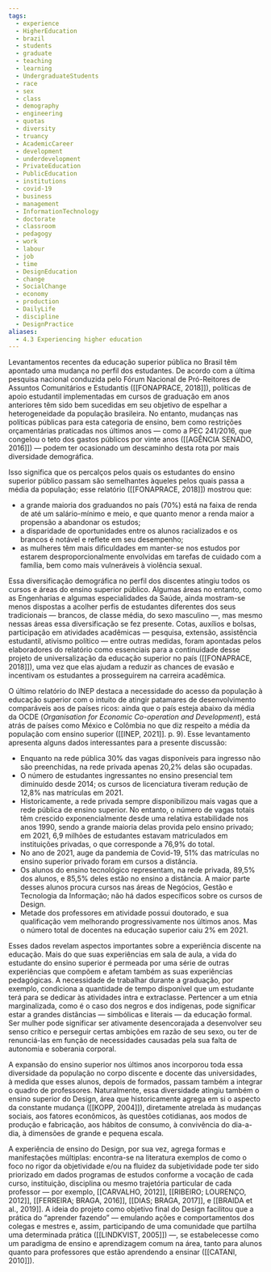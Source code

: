 ```yaml
---
tags:
  - experience
  - HigherEducation
  - brazil
  - students
  - graduate
  - teaching
  - learning
  - UndergraduateStudents
  - race
  - sex
  - class
  - demography
  - engineering
  - quotas
  - diversity
  - truancy
  - AcademicCareer
  - development
  - underdevelopment
  - PrivateEducation
  - PublicEducation
  - institutions
  - covid-19
  - business
  - management
  - InformationTechnology
  - doctorate
  - classroom
  - pedagogy
  - work
  - labour
  - job
  - time
  - DesignEducation
  - change
  - SocialChange
  - economy
  - production
  - DailyLife
  - discipline
  - DesignPractice
aliases:
  - 4.3 Experiencing higher education
---
```

Levantamentos recentes da educação superior pública no Brasil têm apontado uma mudança no perfil dos estudantes. De acordo com a última pesquisa nacional conduzida pelo Fórum Nacional de Pró-Reitores de Assuntos Comunitários e Estudantis ([[FONAPRACE, 2018]]), políticas de apoio estudantil implementadas em cursos de graduação em anos anteriores têm sido bem sucedidas em seu objetivo de espelhar a heterogeneidade da população brasileira. No entanto, mudanças nas políticas públicas para esta categoria de ensino, bem como restrições orçamentárias praticadas nos últimos anos — como a PEC 241/2016, que congelou o teto dos gastos públicos por vinte anos ([[AGÊNCIA SENADO, 2016]]) — podem ter ocasionado um descaminho desta rota por mais diversidade demográfica.

Isso significa que os percalços pelos quais os estudantes do ensino superior público passam são semelhantes àqueles pelos quais passa a média da população; esse relatório ([[FONAPRACE, 2018]]) mostrou que:

- a grande maioria dos graduandos no país (70%) está na faixa de renda de até um salário-mínimo e meio, e que quanto menor a renda maior a propensão a abandonar os estudos;
- a disparidade de oportunidades entre os alunos racializados e os brancos é notável e reflete em seu desempenho;
- as mulheres têm mais dificuldades em manter-se nos estudos por estarem desproporcionalmente envolvidas em tarefas de cuidado com a família, bem como mais vulneráveis à violência sexual.

Essa diversificação demográfica no perfil dos discentes atingiu todos os cursos e áreas do ensino superior público. Algumas áreas no entanto, como as Engenharias e algumas especialidades da Saúde, ainda mostram-se menos dispostas a acolher perfis de estudantes diferentes dos seus tradicionais — brancos, de classe média, do sexo masculino —, mas mesmo nessas áreas essa diversificação se fez presente. Cotas, auxílios e bolsas, participação em atividades acadêmicas — pesquisa, extensão, assistência estudantil, ativismo político — entre outras medidas, foram apontadas pelos elaboradores do relatório como essenciais para a continuidade desse projeto de universalização da educação superior no país ([[FONAPRACE, 2018]]), uma vez que elas ajudam a reduzir as chances de evasão e incentivam os estudantes a prosseguirem na carreira acadêmica.

O último relatório do INEP destaca a necessidade do acesso da população à educação superior com o intuito de atingir patamares de desenvolvimento comparáveis aos de países ricos: ainda que o país esteja abaixo da média da OCDE (_Organisation for Economic Co-operation and Development_), está atrás de países como México e Colômbia no que diz respeito a média da população com ensino superior ([[INEP, 2021]]. p. 9). Esse levantamento apresenta alguns dados interessantes para a presente discussão:

- Enquanto na rede pública 30% das vagas disponíveis para ingresso não são preenchidas, na rede privada apenas 20,2% delas são ocupadas.
- O número de estudantes ingressantes no ensino presencial tem diminuído desde 2014; os cursos de licenciatura tiveram redução de 12,8% nas matrículas em 2021.
- Historicamente, a rede privada sempre disponibilizou mais vagas que a rede pública de ensino superior. No entanto, o número de vagas totais têm crescido exponencialmente desde uma relativa estabilidade nos anos 1990, sendo a grande maioria delas provida pelo ensino privado; em 2021, 6,9 milhões de estudantes estavam matriculados em instituições privadas, o que corresponde a 76,9% do total.
- No ano de 2021, auge da pandemia de Covid-19, 51% das matrículas no ensino superior privado foram em cursos a distância.
- Os alunos do ensino tecnológico representam, na rede privada, 89,5% dos alunos, e 85,5% deles estão no ensino a distância. A maior parte desses alunos procura cursos nas áreas de Negócios, Gestão e Tecnologia da Informação; não há dados específicos sobre os cursos de Design.
- Metade dos professores em atividade possui doutorado, e sua qualificação vem melhorando progressivamente nos últimos anos. Mas o número total de docentes na educação superior caiu 2% em 2021.

Esses dados revelam aspectos importantes sobre a experiência discente na educação. Mais do que suas experiências em sala de aula, a vida do estudante do ensino superior é permeada por uma série de outras experiências que compõem e afetam também as suas experiências pedagógicas. A necessidade de trabalhar durante a graduação, por exemplo, condiciona a quantidade de tempo disponível que um estudante terá para se dedicar às atividades intra e extraclasse. Pertencer a um etnia marginalizada, como é o caso dos negros e dos indígenas, pode significar estar a grandes distâncias — simbólicas e literais — da educação formal. Ser mulher pode significar ser ativamente desencorajada a desenvolver seu senso crítico e perseguir certas ambições em razão de seu sexo, ou ter de renunciá-las em função de necessidades causadas pela sua falta de autonomia e soberania corporal.

A expansão do ensino superior nos últimos anos incorporou toda essa diversidade da população no corpo discente e docente das universidades, à medida que esses alunos, depois de formados, passam também a integrar o quadro de professores. Naturalmente, essa diversidade atingiu também o ensino superior do Design, área que historicamente agrega em si o aspecto da constante mudança ([[KOPP, 2004]]), diretamente atrelada às mudanças sociais, aos fatores econômicos, às questões cotidianas, aos modos de produção e fabricação, aos hábitos de consumo, à convivência do dia-a-dia, à dimensões de grande e pequena escala.

A experiência de ensino do Design, por sua vez, agrega formas e manifestações múltiplas: encontra-se na literatura exemplos de como o foco no rigor da objetividade e/ou na fluidez da subjetividade pode ter sido priorizado em dados programas de estudos conforme a vocação de cada curso, instituição, disciplina ou mesmo trajetória particular de cada professor — por exemplo, [[CARVALHO, 2012]], [[RIBEIRO; LOURENÇO, 2012]], [[FERREIRA; BRAGA, 2016]], [[DIAS; BRAGA, 2017]], e [[BRAIDA et al., 2019]]. A ideia do projeto como objetivo final do Design facilitou que a prática do “aprender fazendo” — emulando ações e comportamentos dos colegas e mestres e, assim, participando de uma comunidade que partilha uma determinada prática ([[LINDKVIST, 2005]]) —, se estabelecesse como um paradigma de ensino e aprendizagem comum na área, tanto para alunos quanto para professores que estão aprendendo a ensinar ([[CATANI, 2010]]).